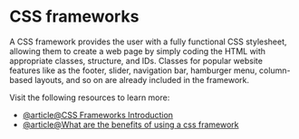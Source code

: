 # CSS frameworks

A CSS framework provides the user with a fully functional CSS stylesheet, allowing them to create a web page by simply coding the HTML with appropriate classes, structure, and IDs. Classes for popular website features like as the footer, slider, navigation bar, hamburger menu, column-based layouts, and so on are already included in the framework.

Visit the following resources to learn more:

- [@article@CSS Frameworks Introduction](https://en.wikipedia.org/wiki/CSS_framework)
- [@article@What are the benefits of using a css framework](https://css-tricks.com/what-are-the-benefits-of-using-a-css-framework/)
